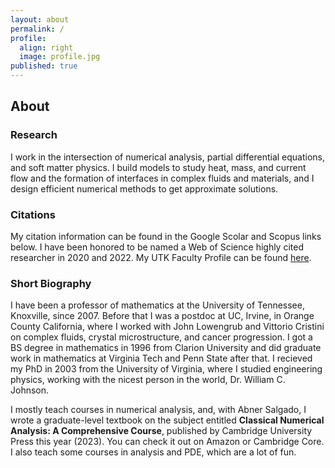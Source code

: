```yaml
---
layout: about
permalink: /
profile:
  align: right
  image: profile.jpg
published: true
---
```


## About

### Research
I work in the intersection of numerical analysis, partial differential equations, and soft matter physics. I build models to study heat, mass, and current flow and the formation of interfaces in complex fluids and materials, and I design efficient numerical methods to get approximate solutions. 

### Citations
My citation information can be found in the Google Scolar and Scopus links below. I have been honored to be named a Web of Science highly cited researcher in 2020 and 2022. My UTK Faculty Profile can be found [here](https://faculty.utk.edu/Steven.Wise).

### Short Biography
I have been a professor of mathematics at the University of Tennessee, Knoxville, since 2007. Before that I was a postdoc at UC, Irvine, in Orange County California, where I worked with John Lowengrub and Vittorio Cristini on complex fluids, crystal microstructure, and cancer progression. I got a BS degree in mathematics in 1996 from Clarion University and did graduate work in mathematics at Virginia Tech and Penn State after that. I recieved my PhD in 2003 from the University of Virginia, where I studied engineering physics, working with the nicest person in the world, Dr. William C. Johnson.

I mostly teach courses in numerical analysis, and, with Abner Salgado, I wrote a graduate-level textbook on the subject entitled **Classical Numerical Analysis: A Comprehensive Course**, published by Cambridge University Press this year (2023). You can check it out on Amazon or Cambridge Core. I also teach some courses in analysis and PDE, which are a lot of fun.
